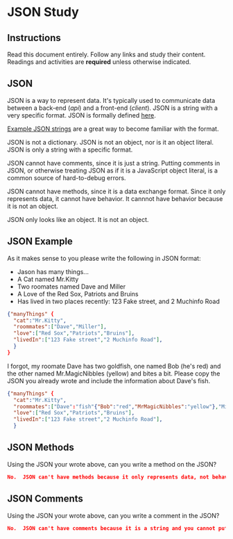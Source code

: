 # JSON Study

## Instructions

Read this document entirely. Follow any links and study their content. Readings
and activities are **required** unless otherwise indicated.

## JSON

JSON is a way to represent data. It's typically used to communicate data between
a back-end (*api*) and a front-end (*client*). JSON is a string with a very
specific format. JSON is formally defined [here](http://www.json.org/).

[Example JSON strings](http://json.org/example.html) are a great way to become
familiar with the format.

JSON is not a dictionary. JSON is not an object, nor is it an object literal.
JSON is only a string with a specific format.

JSON cannot have comments, since it is just a string. Putting comments in JSON,
or otherwise treating JSON as if it is a JavaScript object literal, is a common
source of hard-to-debug errors.

JSON cannot have methods, since it is a data exchange format. Since it only
represents data, it cannot have behavior. It cannnot have behavior because it is
not an object.

JSON only looks like an object. It is not an object.

## JSON Example

As it makes sense to you please write the following in JSON format:

-   Jason has many things...
-   A Cat named Mr.Kitty
-   Two roomates named Dave and Miller
-   A Love of the Red Sox, Patriots and Bruins
-   Has lived in two places recently: 123 Fake street, and 2 Muchinfo Road

```json
{"manyThings" {
  "cat":"Mr.Kitty",
  "roommates":["Dave","Miller"],
  "love":["Red Sox","Patriots","Bruins"],
  "livedIn":["123 Fake street","2 Muchinfo Road"],
  }
}
```

I forgot, my roomate Dave has two goldfish, one named Bob (he's red) and the
other named Mr.MagicNibbles (yellow) and bites a bit. Please copy the JSON you
already wrote and include the information about Dave's fish.

```json
{"manyThings" {
  "cat":"Mr.Kitty",
  "roommates":["Dave":"fish"{"Bob":"red","MrMagicNibbles":"yellow"},"Miller"],
  "love":["Red Sox","Patriots","Bruins"],
  "livedIn":["123 Fake street","2 Muchinfo Road"],
  }
```

## JSON Methods

Using the JSON your wrote above, can you write a method on the JSON?

```json
No.  JSON can't have methods because it only represents data, not behavior.
```

## JSON Comments

Using the JSON your wrote above, can you write a comment in the JSON?

```json
No.  JSON can't have comments because it is a string and you cannot put comments in a string.
```
